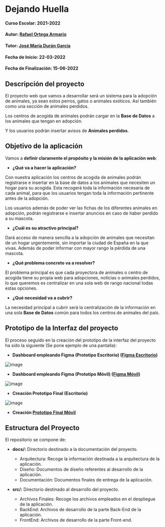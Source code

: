 # Dejando Huella

#### Curso Escolar: 2021-2022
#### Autor: [Rafael Ortega Armario](https://github.com/rortega-iesalixar)
#### Tutor: [José María Durán García](https://github.com/chemaduran)
#### Fecha de Inicio: 22-03-2022
#### Fecha de Finalización: 15-06-2022

## Descripción del proyecto

El proyecto web que vamos a desarrollar será un sistema para la adopción de animales, ya sean estos perros, gatos o animales exóticos. Así también como una sección de animales perdidos.

Los centros de acogida de animales podrán cargar en la **Base de Datos** a los animales que tengan en adopción.

Y los usuarios podrán insertar avisos de **Animales perdidos**.

## Objetivo de la aplicación
Vamos a **definir claramente el propósito y la misión de la aplicación web**:

- **¿Qué va a hacer la aplicación?**

Con nuestra aplicación los centros de acogida de animales podrán registrarse e insertar en la base de datos a los animales que necesiten un hogar para su acogida. Esta recogerá toda la información necesaria de cada animal, para que los usuarios tengan toda la información pertinente antes de la adopción.

Los usuarios además de poder ver las fichas de los diferentes animales en adopción, podrán registrarse e insertar anuncios en caso de haber perdido a su mascota.

- **¿Cuál es su atractivo principal?**

Dará acceso de manera sencilla a la adopción de animales que necesitan de un hogar urgentemente, sin importar la ciudad de España en la que vivas. Además de poder informar con mayor rango la pérdida de una mascota.

- **¿Qué problema concreto va a resolver?**

El problema principal es que cada proyectora de animales o centro de acogida tiene su propia web para adopciones, noticias o animales perdidos, lo que queremos es centralizar en una sola web de rango nacional todas estas opciones.

- **¿Qué necesidad va a cubrir?**

La necesidad principal a cubrir será la centralización de la información en una sola **Base de Datos** común para todos los centros de animales del país.

## Prototipo de la Interfaz del proyecto

El proceso seguido en la creación del prototipo de la interfaz del proyecto ha sido la siguiente (Se pone ejemplo de una pantalla):

- **Dashboard empleando Figma (Prototipo Escritorio) ([Figma Escritorio](https://www.figma.com/proto/cE0WAxUbWGiSG6lrcaCyzS/Dashboard-(Escritorio)-Proyecto?node-id=1%3A2&scaling=min-zoom&page-id=0%3A1))**

![image](https://i.ibb.co/xm5DDDS/Prototipo-Inical-PC.jpg)

- **Dashboard empleando Figma (Prototipo Móvil) ([Figma Móvil](https://www.figma.com/proto/wDnZIauQBXG4RiJZiznDz1/Dashboard-(Mobile)-Proyecto?scaling=scale-down&page-id=0%3A1&node-id=2%3A2))**

![image](https://i.ibb.co/94gFHJ7/Prototipo-Inicial-M-vil.jpg)

- **Creación Prototipo Final (Escritorio)**

![image](https://i.ibb.co/ZNQpsVb/Escritorio.png)

- **Creación [Prototipo Final Móvil](https://i.ibb.co/R4f87PW/movil.png)**

## Estructura del Proyecto

El repositorio se compone de:

- **docs/:** Directorio destinado a la documentación del proyecto.
    + Arquitectura: Recoge la información destinada a la arquitectura de la aplicación.
    + Diseño: Documentos de diseño referentes al desarrollo de la aplicación.
    + Documentación: Documentos finales de entrega de la aplicación.

- **src/:** Directorio destinado al desarrollo del proyecto.
    + Archivos Finales: Recoge los archivos empleados en el despliegue de la aplicación.
    + BackEnd: Archivos de desarrollo de la parte Back-End de la aplicación.
    + FrontEnd: Archivos de desarrollo de la parte Front-end.